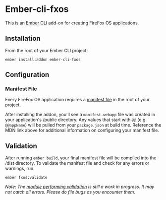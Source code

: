 # Ember-cli-fxos

This is an [Ember CLI](http://www.ember-cli.com/) add-on for creating FireFox OS applications. 

## Installation
From the root of your Ember CLI project:

```
ember install:addon ember-cli-fxos
```

## Configuration
### Manifest File
Every FireFox OS application requires a [manifest file](https://developer.mozilla.org/en-US/Apps/Build/Manifest) in the root of your project.

After installing the addon, you'll see a `manifest.webapp` file was created in your application's /public directory. Any values that start with `@@` (e.g. `@@appName`) will be pulled from your `package.json` at build time. Reference the MDN link above for additional information on configuring your manifest file.

## Validation
After running `ember build`, your final manifest file will be compiled into the /dist directory. To validate the manifest file and check for any errors or warnings, run:

`ember fxos:validate`

*Note: The [module performing validation](https://github.com/mozilla/firefox-app-validator-manifest) is still a work in progress. It may not catch all errors. Please do file bugs as you encounter them.*
